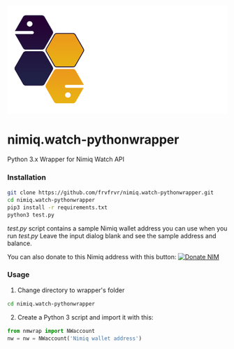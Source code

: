 ![Nimiq Watch API Python wrapper](https://github.com/frvfrvr/frvfrvr/blob/master/wrapper1.png?raw=true)

# nimiq.watch-pythonwrapper

Python 3.x Wrapper for Nimiq Watch API

### Installation

```bash
git clone https://github.com/frvfrvr/nimiq.watch-pythonwrapper.git
cd nimiq.watch-pythonwrapper
pip3 install -r requirements.txt
python3 test.py
```
*test.py* script contains a sample Nimiq wallet address you can use when you run *test.py*
Leave the input dialog blank and see the sample address and balance.


You can also donate to this Nimiq address with this button:
[![Donate NIM](https://www.nimiq.com/accept-donations/img/donationBtnImg/light-blue-small.svg)](https://wallet.nimiq.com/nimiq:NQ56H3BEFK0JXD5LMBGQ3CQR2S7E4J984BL6)

### Usage

1. Change directory to wrapper's folder

```bash
cd nimiq.watch-pythonwrapper
```
2. Create a Python 3 script and import it with this:

```python
from nmwrap import NWaccount
nw = nw = NWaccount('Nimiq wallet address')
```
